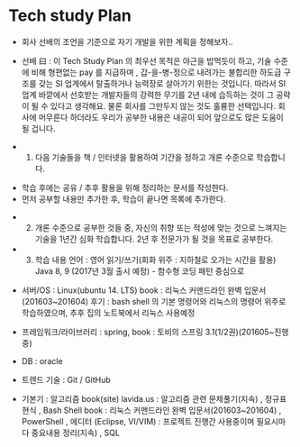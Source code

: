 # Tech study Plan

* 회사 선배의 조언을 기준으로 자기 개발을 위한 계획을 정해보자..
* 선배 曰 : 이 Tech Study Plan 의 최우선 목적은 야근을 밥먹듯이 하고, 기술 수준에 비해 형편없는 pay 를 지급하며
           , 갑-을-병-정으로 내려가는 불합리한 하도급 구조를 갖는 SI 업계에서 탈출하거나 능력장로 살아가기 위한는 것입니다.
           따라서 SI 업계 바깥에서 선호받는 개발자들의 강력한 무기를 2년 내에 습득하는 것이 그 공략이 될 수 있다고 생각해요.
           물론 회사를 그만두지 않는 것도 훌륭한 선택입니다. 
           회사에 머무른다 하더라도 우리가 공부한 내용은 내공이 되어 앞으로도 많은 도움이 될 겁니다.
 
* 1. 다음 기술들을 책 / 인터넷을 활용하여 기간을 정하고 개론 수준으로 학습합니다. 
-    학습 후에는 공유 / 추후 활용을 위해 정리하는 문서를 작성한다.
-    먼저 공부할 내용만 추가한 후, 학습이 끝나면 목록에 추가한다.
 
* 2. 개론 수준으로 공부한 것들 중, 자신의 취향 또는 적성에 맞는 것으로 느껴지는 기술을 1년간 심화 학습합니다.
     2년 후 전문가가 될 것을 목표로 공부한다.
 
* 3. 학습 내용
 언어 : 영어 읽기/쓰기(회화 위주 : 지하철로 오가는 시간을 활용)
        Java 8, 9 (2017년 3월 출시 예정) - 함수형 코딩 패턴 중심으로
 
* 서버/OS : Linux(ubuntu 14. LTS)
           book : 리눅스 커맨드라인 완벽 입문서(201603~201604) 
                  후기 : bash shell 의 기본 명령어와 리눅스의 명령어 위주로 학습하였으며, 추후 집의 노트북에서 리눅스 사용예정
 
* 프레임워크/라이브러리 : spring, 
           book : 토비의 스프링 3.1(1/2권)(201605~진행중)
           
* DB : oracle
 
* 트렌드 기술 : Git / GitHub
 
* 기본기 : 알고리즘 
                 book(site) lavida.us : 알고리즘 관련 문제풀기(지속)
        , 정규표현식
        , Bash Shell
                 book : 리눅스 커맨드라인 완벽 입문서(201603~201604) 
        , PowerShell
        , 에디터 (Eclipse, VI/VIM) : 프로젝트 진행간 사용중이며 필요시마다 중요내용 정리(지속)
        , SQL 
